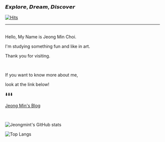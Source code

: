 ### 𝙀𝙭𝙥𝙡𝙤𝙧𝙚, 𝘿𝙧𝙚𝙖𝙢, 𝘿𝙞𝙨𝙘𝙤𝙫𝙚𝙧
[![Hits](https://hits.seeyoufarm.com/api/count/incr/badge.svg?url=https%3A%2F%2Fgithub.com%2Fjeongmint&count_bg=%2363F2BE&title_bg=%235D776E&icon=github.svg&icon_color=%23FFFFFF&title=hits&edge_flat=false)](https://hits.seeyoufarm.com)

---

<br/>
Hello, My Name is Jeong Min Choi.

I'm studying something fun and like in art.

Thank you for visiting.

<br/>

If you want to know more about me,

look at the link below!

⬇️⬇️⬇️

[Jeong Min's Blog](https://jeongmint.github.io)

<br/>

![Jeongmint's GitHub stats](https://github-readme-stats.vercel.app/api?username=jeongmint&show_icons=true&theme=gotham)

![Top Langs](https://github-readme-stats.vercel.app/api/top-langs/?username=jeongmint&layout=compact&theme=gotham)


